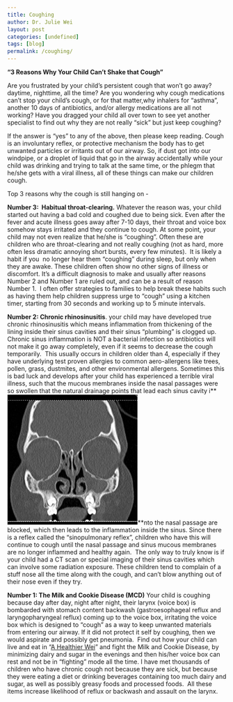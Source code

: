 ```yaml
---
title: Coughing
author: Dr. Julie Wei
layout: post
categories: [undefined]
tags: [blog]
permalink: /coughing/
---
```

**&#8220;3 Reasons Why Your Child Can&#8217;t Shake that Cough&#8221;**

Are you frustrated by your child&#8217;s persistent cough that won&#8217;t go away? daytime, nighttime, all the time? Are you wondering why cough medications can&#8217;t stop your child&#8217;s cough, or for that matter,why inhalers for &#8220;asthma&#8221;, another 10 days of antibiotics, and/or allergy medications are all not working? Have you dragged your child all over town to see yet another specialist to find out why they are not really &#8220;sick&#8221; but just keep coughing?

If the answer is &#8220;yes&#8221; to any of the above, then please keep reading. Cough is an involuntary reflex, or protective mechanism the body has to get unwanted particles or irritants out of our airway. So, if dust got into our windpipe, or a droplet of liquid that go in the airway accidentally while your child was drinking and trying to talk at the same time, or the phlegm that he/she gets with a viral illness, all of these things can make our children cough.

Top 3 reasons why the cough is still hanging on -

**Number 3:  Habitual throat-clearing.** Whatever the reason was, your child started out having a bad cold and coughed due to being sick. Even after the fever and acute illness goes away after 7-10 days, their throat and voice box somehow stays irritated and they continue to cough. At some point, your child may not even realize that he/she is &#8220;coughing&#8221;. Often these are children who are throat-clearing and not really coughing (not as hard, more often less dramatic annoying short bursts, every few minutes).  It is likely a habit if you  no longer hear them &#8220;coughing&#8221; during sleep, but only when they are awake. These children often show no other signs of illness or discomfort. It&#8217;s a difficult diagnosis to make and usually after reasons Number 2 and Number 1 are ruled out, and can be a result of reason Number 1.  I often offer strategies to families to help break these habits such as having them help children suppress urge to &#8220;cough&#8221; using a kitchen timer, starting from 30 seconds and working up to 5 minute intervals.

**Number 2: Chronic rhinosinusitis**. your child may have developed true chronic rhinosinusitis which means inflammation from thickening of the lining inside their sinus cavities and their sinus &#8220;plumbing&#8221; is clogged up.  Chronic sinus inflammation is NOT a bacterial infection so antibiotics will not make it go away completely, even if it seems to decrease the cough temporarily.  This usually occurs in children older than 4, especially if they have underlying test proven allergies to common aero-allergens like trees, pollen, grass, dustmites, and other environmental allergens. Sometimes this is bad luck and develops after your child has experienced a terrible viral illness, such that the mucous membranes inside the nasal passages were so swollen that the natural drainage points that lead each sinus cavity i**<img class="alignleft  wp-image-291" title="CT Scan- Sinus inflammation" alt="" src="/wp-content/uploads/2013/08/Abnormal-CT-scan-of-Sinuses-300x300.jpg" width="300" height="300" />**nto the nasal passage are blocked, which then leads to the inflammation inside the sinus. Since there is a reflex called the &#8220;sinopulmonary reflex&#8221;, children who have this will continue to cough until the nasal passage and sinus mucous membranes are no longer inflammed and healthy again.  The only way to truly know is if your child had a CT scan or special imaging of their sinus cavities which can involve some radiation exposure. These children tend to complain of a stuff nose all the time along with the cough, and can&#8217;t blow anything out of their nose even if they try.

**Number 1: The Milk and Cookie Disease (MCD)** Your child is coughing because day after day, night after night, their larynx (voice box) is bombarded with stomach content backwash (gastroesophageal reflux and laryngopharyngeal reflux) coming up to the voice box, irritating the voice box which is designed to &#8220;cough&#8221; as a way to keep unwanted materials from entering our airway. If it did not protect it self by coughing, then we would aspirate and possibly get pneumonia.  Find out how your child can live and eat in &#8220;[A Healthier Wei][1]&#8221; and fight the Milk and Cookie Disease, by minimizing dairy and sugar in the evenings and then his/her voice box can rest and not be in &#8220;fighting&#8221; mode all the time. I have met thousands of children who have chronic cough not because they are sick, but because they were eating a diet or drinking beverages containing too much dairy and sugar, as well as possibly greasy foods and processed foods.  All these items increase likelihood of reflux or backwash and assault on the larynx.


 [1]: the-book/ "The Book"
 [2]: the-book